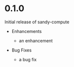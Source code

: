 # 0.1.0

Initial release of sandy-compute

* Enhancements
  * an enhancement

* Bug Fixes
  * a bug fix
